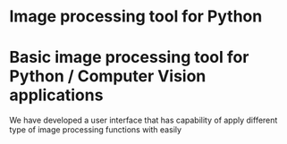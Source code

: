 # Image processing tool for Python


# Basic image processing tool for Python / Computer Vision applications


We have developed a user interface that has capability of apply different type of image processing functions with easily

